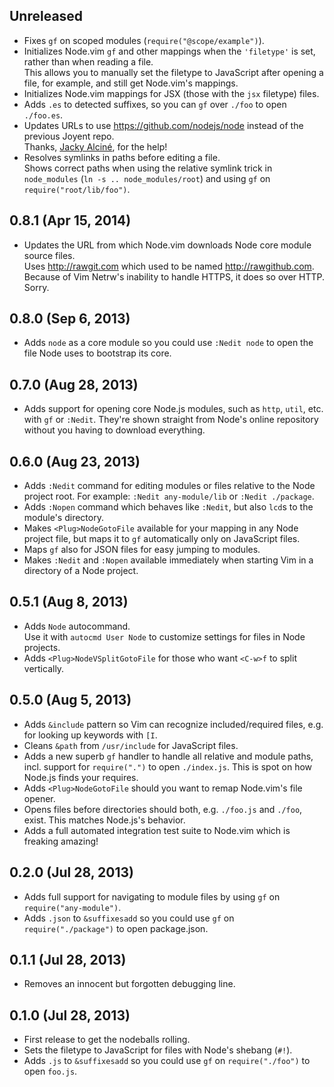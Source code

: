 ## Unreleased
- Fixes `gf` on scoped modules (`require("@scope/example")`).
- Initializes Node.vim `gf` and other mappings when the `'filetype'` is set,
  rather than when reading a file.  
  This allows you to manually set the filetype to JavaScript after opening
  a file, for example, and still get Node.vim's mappings.
- Initializes Node.vim mappings for JSX (those with the `jsx` filetype) files.
- Adds `.es` to detected suffixes, so you can `gf` over `./foo` to open
  `./foo.es`.
- Updates URLs to use <https://github.com/nodejs/node> instead of the previous
  Joyent repo.  
  Thanks, [Jacky Alciné](https://jacky.wtf), for the help!
- Resolves symlinks in paths before editing a file.  
  Shows correct paths when using the relative symlink trick in `node_modules` (`ln -s .. node_modules/root`) and using `gf` on `require("root/lib/foo")`.

## 0.8.1 (Apr 15, 2014)
- Updates the URL from which Node.vim downloads Node core module source files.  
  Uses <http://rawgit.com> which used to be named <http://rawgithub.com>.  
  Because of Vim Netrw's inability to handle HTTPS, it does so over HTTP. Sorry.

## 0.8.0 (Sep 6, 2013)
- Adds `node` as a core module so you could use `:Nedit node` to open the file Node uses to bootstrap its core.

## 0.7.0 (Aug 28, 2013)
- Adds support for opening core Node.js modules, such as `http`, `util`, etc. with `gf` or `:Nedit`.
  They're shown straight from Node's online repository without you having to download everything.

## 0.6.0 (Aug 23, 2013)
- Adds `:Nedit` command for editing modules or files relative to the Node project root.
  For example: `:Nedit any-module/lib` or `:Nedit ./package`.
- Adds `:Nopen` command which behaves like `:Nedit`, but also `lcd`s to the module's directory.
- Makes `<Plug>NodeGotoFile` available for your mapping in any Node project file, but maps it to `gf` automatically only on JavaScript files.
- Maps `gf` also for JSON files for easy jumping to modules.
- Makes `:Nedit` and `:Nopen` available immediately when starting Vim in a directory of a Node project.

## 0.5.1 (Aug 8, 2013)
- Adds `Node` autocommand.  
  Use it with `autocmd User Node` to customize settings for files in Node projects.
- Adds `<Plug>NodeVSplitGotoFile` for those who want `<C-w>f` to split vertically.

## 0.5.0 (Aug 5, 2013)
- Adds `&include` pattern so Vim can recognize included/required files, e.g. for looking up keywords with `[I`.
- Cleans `&path` from `/usr/include` for JavaScript files.
- Adds a new superb `gf` handler to handle all relative and module paths, incl. support for `require(".")` to open `./index.js`. This is spot on how Node.js finds your requires.
- Adds `<Plug>NodeGotoFile` should you want to remap Node.vim's file opener.
- Opens files before directories should both, e.g. `./foo.js` and `./foo`, exist. This matches Node.js's behavior.
- Adds a full automated integration test suite to Node.vim which is freaking amazing!

## 0.2.0 (Jul 28, 2013)
- Adds full support for navigating to module files by using `gf` on `require("any-module")`.
- Adds `.json` to `&suffixesadd` so you could use `gf` on `require("./package")` to open package.json.

## 0.1.1 (Jul 28, 2013)
- Removes an innocent but forgotten debugging line.

## 0.1.0 (Jul 28, 2013)
- First release to get the nodeballs rolling.
- Sets the filetype to JavaScript for files with Node's shebang (`#!`).
- Adds `.js` to `&suffixesadd` so you could use `gf` on `require("./foo")` to open `foo.js`.
